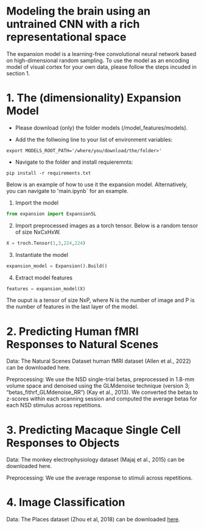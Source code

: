 # Modeling the brain using an untrained CNN with a rich representational space

The expansion model is a learning-free convolutional neural network based on high-dimensional random sampling. To use the model as an encoding model of visual cortex for your own data, please follow the steps incuded in section 1.  


# 1. The (dimensionality) Expansion Model

- Please download (only) the folder models (/model_features/models).

- Add the the follwoing line to your list of environment variables:
```
export MODELS_ROOT_PATH='/where/you/download/the/folder>'
```

- Navigate to the folder and install requieremnts:
```
pip install -r requirements.txt 
```


Below is an example of how to use it the expansion model. Alternatively, you can navigate to 'main.ipynb` for an example.

1. Import the model
```python
from expansion import Expansion5L
```

2. Import preprocessed images as a torch tensor. Below is a random tensor of size NxCxHxW.
```python
X = troch.Tensor(1,3,224,224)
```

3. Instantiate the model
```python
expansion_model = Expansion().Build()
```

4. Extract model features
```python
features = expansion_model(X)
```

The ouput is a tensor of size NxP, where N is the number of image and P is the number of features in the last layer of the model.


# 2. Predicting Human fMRI Responses to Natural Scenes

Data:
The Natural Scenes Dataset human fMRI dataset (Allen et al., 2022) can be downloaded here. 

Preprocessing:
We use the NSD single-trial betas, preprocessed in 1.8-mm volume space and denoised using the GLMdenoise technique (version 3; “betas_fithrf_GLMdenoise_RR”) (Kay et al., 2013). We converted the betas to z-scores within each scanning session and computed the average betas for each NSD stimulus across repetitions. 

 
# 3. Predicting Macaque Single Cell Responses to Objects 

Data:
The monkey electrophysiology dataset (Majaj et al., 2015) can be downloaded here. 

Preprocessing:
We use the average response to stimuli across repetitions. 


# 4. Image Classification 

Data:
The Places dataset (Zhou et al, 2018) can be downloaded [here](http://places.csail.mit.edu/).


  
  
